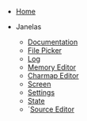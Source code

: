 * [Home](/)

* Janelas
  * [Documentation](windows/documentation.md)
  * [File Picker](windows/filepicker.md)
  * [Log](windows/log.md)
  * [Memory Editor](windows/memory.md)
  * [Charmap Editor](windows/charmap-editor.md)
  * [Screen](windows/screen.md)
  * [Settings](windows/settings.md)
  * [State](windows/state.md)
  * ´[Source Editor](windows/source-editor.md)
